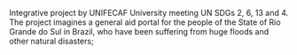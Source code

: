 Integrative project by UNIFECAF University meeting UN SDGs 2, 6, 13 and 4. The project imagines a general aid portal for the people of the State of Rio Grande do Sul in Brazil, who have been suffering from huge floods and other natural disasters;
